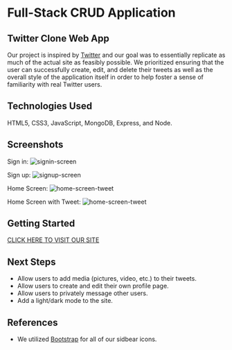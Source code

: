# Full-Stack CRUD Application
## Twitter Clone Web App
Our project is inspired by <a href="https://twitter.com/">Twitter</a> and our goal was to essentially replicate as much of the actual site as feasibly possible. We prioritized ensuring that the user can successfully create, edit, and delete their tweets as well as the overall style of the application itself in order to help foster a sense of familiarity with real Twitter users.

## Technologies Used
HTML5, CSS3, JavaScript, MongoDB, Express, and Node.

## Screenshots
Sign in:
<img src="https://i.imgur.com/CqV4jtD.png" alt="signin-screen">

Sign up:
<img src="https://i.imgur.com/3lEFuxZ.png" alt="signup-screen">

Home Screen:
<img src="https://i.imgur.com/gyZ7UkG.png" alt="home-screen-tweet">

Home Screen with Tweet:
<img src="https://i.imgur.com/77mYB2t.png" alt="home-screen-tweet">

## Getting Started
<a href="">CLICK HERE TO VISIT OUR SITE</a>

## Next Steps
- Allow users to add media (pictures, video, etc.) to their tweets.
- Allow users to create and edit their own profile page.
- Allow users to privately message other users.
- Add a light/dark mode to the site.

## References
- We utilized <a href="https://icons.getbootstrap.com/">Bootstrap</a> for all of our sidbear icons.